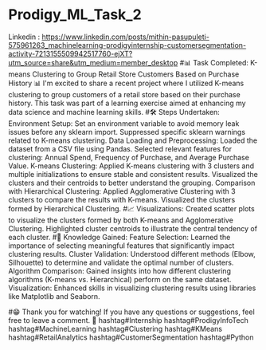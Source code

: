 # Prodigy_ML_Task_2
Linkedin : https://www.linkedin.com/posts/mithin-pasupuleti-575961263_machinelearning-prodigyinternship-customersegmentation-activity-7213155509942517760-ejXT?utm_source=share&utm_medium=member_desktop
#📊 Task Completed: K-means Clustering to Group Retail Store Customers Based on Purchase History 📊 I'm excited to share a recent project where I utilized K-means clustering to group customers of a retail store based on their purchase history. This task was part of a learning exercise aimed at enhancing my data science and machine learning skills. #🛠️ Steps Undertaken: Environment Setup: Set an environment variable to avoid memory leak issues before any sklearn import. Suppressed specific sklearn warnings related to K-means clustering. Data Loading and Preprocessing: Loaded the dataset from a CSV file using Pandas. Selected relevant features for clustering: Annual Spend, Frequency of Purchase, and Average Purchase Value. K-means Clustering: Applied K-means clustering with 3 clusters and multiple initializations to ensure stable and consistent results. Visualized the clusters and their centroids to better understand the grouping. Comparison with Hierarchical Clustering: Applied Agglomerative Clustering with 3 clusters to compare the results with K-means. Visualized the clusters formed by Hierarchical Clustering. #📈 Visualizations: Created scatter plots to visualize the clusters formed by both K-means and Agglomerative Clustering. Highlighted cluster centroids to illustrate the central tendency of each cluster. #🧠 Knowledge Gained: Feature Selection: Learned the importance of selecting meaningful features that significantly impact clustering results. Cluster Validation: Understood different methods (Elbow, Silhouette) to determine and validate the optimal number of clusters. Algorithm Comparison: Gained insights into how different clustering algorithms (K-means vs. Hierarchical) perform on the same dataset. Visualization: Enhanced skills in visualizing clustering results using libraries like Matplotlib and Seaborn.

#😁 Thank you for watching! If you have any questions or suggestions, feel free to leave a comment. 🤝 hashtag#Internship hashtag#ProdigyInfoTech hashtag#MachineLearning hashtag#Clustering hashtag#KMeans hashtag#RetailAnalytics hashtag#CustomerSegmentation hashtag#Python
